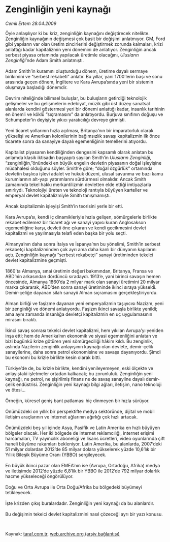 # Zenginliğin yeni kaynağı

*Cemil Ertem 28.04.2009*

<div class="taraf_structure_2col_1zq">
<div class="margen_n">



 <p>Öyle anlaşılıyor ki bu kriz, zenginliğin kaynağını değiştirecek nitelikte. Zenginliğin kaynağının değişmesi çok basit bir değişimi anlatmıyor. GM, Ford gibi yapıların var olan üretim zincirlerini değiştirmek zorunda kalmaları, krizi anlattığı kadar kapitalizmin yeni dönemini de anlatıyor. Zenginliğin ancak serbest piyasa ortamında yapılacak üretimle olacağını, <i>Ulusların Zenginliği</i>’nde Adam Smith anlatmıştı.<br/><br/>Adam Smith’in kuramını oluşturduğu dönem, üretime dayalı sermaye birikimini ve “serbest rekabeti” anlatır. Bu yıllar, yani 1700’lerin başı ve sonu arasında geçen dönem, İngiltere ve Kara Avrupa’sında yeni bir sistemin oluşmaya başladığı dönemdir. <br/><br/>Devrim niteliğinde bilimsel buluşlar, bu buluşların getirdiği teknolojik gelişmeler ve bu gelişmelerin edebiyat, müzik gibi üst düzey sanatsal alanlarda kendini göstermesi yeri bir dönemi anlattığı kadar, insanlık tarihinin en önemli ve köklü “sıçramasını” da anlatıyordu. Burjuva sınıfının doğuşu ve Schumpeter’in deyişiyle yıkıcı yaratıcılığı devreye girmişti. <br/><br/>Yeni ticaret yollarının hızla açılması, Britanya’nın bir imparatorluk olarak yükselişi ve Amerikan kolonilerinin bağımsızlık savaşı kapitalizmin ilk önce ticarete sonra da sanayiye dayalı egemenliğinin temellerini atıyordu. <br/><br/>Kapitalist piyasanın kendiliğinden dengesini kapsamlı olarak anlatan bu anlamda klasik iktisadın başyapıtı sayılan Smith’in <i>Ulusların Zenginliği</i>, “zenginliğin,”önündeki en büyük engelin devletin piyasanın doğal işleyişine müdahalesi olduğunu söyler. Smith’e göre; “doğal özgürlük” ortamında devletin başlıca işlevi adalet ve hukuk düzeni, ulusal savunma ve bazı kamu kurumlarının alt-yapı yatırımlarını sürdürmesi olmalıdır. Ancak Smith zamanında tekel hakkı merkantilizmin devletten elde ettiği imtiyazlarla sınırlıydı. Teknolojiyi üreten ve teknoloji rantıyla büyüyen karteller ve emperyal devlet kapitalizmiyle Smith tanışmamıştı. <br/><br/>Ancak kapitalizmin işleyişi Smith’in teorisini yerle bir etti. <br/><br/>Kara Avrupa’sı, kendi iç dinamikleriyle hızla gelişen, sömürgelerle birlikte rekabet edilemez bir ticaret ağı ve sanayi yapısı kuran Anglosakson egemenliğine karşı, devleti öne çıkaran ve kendi gecikmesini devlet kapitalizmi ve yayılmasıyla telafi eden başka bir yolu seçti. <br/><br/>Almanya’nın daha sonra İtalya ve İspanya’nın bu yönelimi, Smith’in serbest rekabetçi kapitalizminden çok ayrı ama daha kanlı bir dünyanın kapılarını açtı. Zenginliğin kaynağı “serbest rekabetçi” sanayi üretiminden tekelci devlet kapitalizmine geçmişti. <br/><br/>1860’ta Almanya, sınai üretimin değeri bakımından, Britanya, Fransa ve ABD’nin arkasından dördüncü sıradaydı. 1913’e, yani birinci savaşın hemen öncesinde, Almanya 1860’da 2 milyar mark olan sanayi üretimini 20 milyar marka çıkararak, ABD’den sonra sanayi üretiminde ikinci sıraya yükseldi. Demir-çeliğe dayanan silah sanayii Alman sıçramasını gerçekleştiriyordu. <br/><br/>Alman birliği ve faşizme dayanan yeni emperyalizmin taşıyıcısı Nazizm, yeni bir zenginliği ve dönemi anlatıyordu. Faşizm ikinci savaşla birlikte yenildi; ama aynı zamanda insanlığa devletçi kapitalizmin en uç uygulamasının mirasını bıraktı. <br/><br/>İkinci savaş sonrası tekelci devlet kapitalizmi, hem yıkılan Avrupa’yı yeniden inşa etti; hem de Amerika’nın ekonomik ve siyasi egemenliğini anlatan ve bizi bugünkü krize götüren yeni sömürgeciliği hâkim kıldı. Bu zenginlik, aslında Nazilerin zenginlik anlayışının kaynağı olan devlete, demir-çelik sanayilerine, daha sonra petrol ekonomisine ve savaşa dayanıyordu. Şimdi bu ekonomi bu krizle birlikte kesin olarak bitti. <br/><br/>Türkiye’de de, bu krizle birlikte, kendini yenileyemeyen, eski ölçekte ve anlayıştaki işletmeler ortadan kalkacak; bu zorunluluk. Zenginliğin yeni kaynağı, ne petrol, ne şişirilmiş finans ne de savaş sanayiine dayalı demir-çelik endüstrisi. Zenginliğin yeni kaynağı bilgi ağları, iletişim, nano teknoloji ve ötesi... <br/><br/>Örneğin, küresel geniş bant patlaması hiç dinmeyen bir hızla sürüyor. <br/><br/>Önümüzdeki on yıllık bir perspektifte medya sektöründe, dijital ve mobil iletişim araçlarının ve internet ağlarının ağırlığı çok hızlı artacak. <br/><br/>Önümüzdeki beş yıl içinde Asya, Pasifik ve Latin Amerika en hızlı büyüyen bölgeler olacak. Her iki bölgede de internet reklamcılığı, internet erişimi harcamaları, TV yayıncılık aboneliği ve lisans ücretleri, video oyunlarında çift haneli büyüme rakamları bekleniyor. Latin Amerika, bu alanlarda, 2007’deki 51 milyar dolardan 2012’de 85 milyar dolara yükselerek yüzde 10,6’lık bir Yıllık Bileşik Büyüme Oranı (YBBO) sergileyecek. <br/><br/>En büyük ikinci pazar olan EMEA’nın ise (Avrupa, Ortadoğu, Afrika) medya ve iletişimde 2012’de yüzde 6,8’lik bir YBBO ile 2012’de 792 milyar dolarlık hacme yükseleceği öngörülüyor. <br/><br/>Doğu ve Orta Avrupa ile Orta Doğu/Afrika bu bölgedeki büyümeyi tetikleyecek. <br/><br/>İşte krizden çıkış buralardadır. Zenginliğin yeni kaynağı da bu alanlardır. <br/><br/>Bu değişimin tekelci devlet kapitalizmini nasıl çözeceği ayrı bir yazı konusu.</p>

<br/>


<div id="taraf_not">
</div>

</div>


</div>

Kaynak: [taraf.com.tr](http://www.taraf.com.tr:80/makale/5263.htm), [web.archive.org (arşiv bağlantısı)](http://web.archive.org/web/20090512213758/http://www.taraf.com.tr:80/makale/5263.htm)
